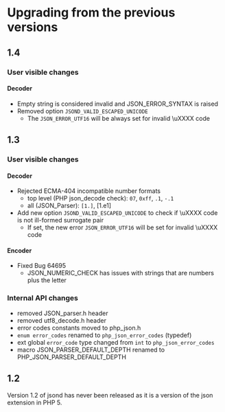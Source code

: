 # Upgrading from the previous versions

## 1.4

### User visible changes

#### Decoder
- Empty string is considered invalid and JSON_ERROR_SYNTAX is raised
- Removed option `JSOND_VALID_ESCAPED_UNICODE`
  - The `JSON_ERROR_UTF16` will be always set for invalid \uXXXX code

## 1.3

### User visible changes

#### Decoder
- Rejected ECMA-404 incompatible number formats
  - top level (PHP json_decode check): `07`, `0xff`, `.1`, `-.1`
  - all (JSON_Parser): `[1.]`, [1.e1]
- Add new option `JSOND_VALID_ESCAPED_UNICODE` to check if \uXXXX code is not ill-formed surrogate pair
  - If set, the new error `JSON_ERROR_UTF16` will be set for invalid \uXXXX code

#### Encoder
- Fixed Bug 64695
  - JSON_NUMERIC_CHECK has issues with strings that are numbers plus the letter

### Internal API changes
- removed JSON_parser.h header
- removed utf8_decode.h header
- error codes constants moved to php_json.h
- `enum error_codes` renamed to `php_json_error_codes` (typedef)
-  ext global `error_code` type changed from `int` to `php_json_error_codes`
- macro JSON_PARSER_DEFAULT_DEPTH renamed to PHP_JSON_PARSER_DEFAULT_DEPTH


## 1.2

Version 1.2 of jsond has never been released as it is a version of the json extension in PHP 5.
